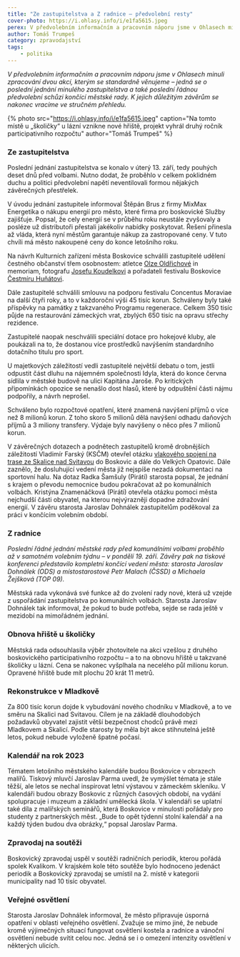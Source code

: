 ```yaml
---
title: "Ze zastupitelstva a Z radnice – předvolební resty"
cover-photo: https://i.ohlasy.info/i/e1fa5615.jpeg
perex: V předvolebním informačním a pracovním náporu jsme v Ohlasech minuli zpracování dvou akcí, kterým se standardně věnujeme – jedná se o poslední jednání minulého zastupitelstva a také poslední řádnou předvolební schůzi končící městské rady.
author: Tomáš Trumpeš
category: zpravodajství
tags:
    - politika
---
```


*V předvolebním informačním a pracovním náporu jsme v Ohlasech minuli zpracování dvou akcí, kterým se standardně věnujeme – jedná se o poslední jednání minulého zastupitelstva a také poslední řádnou předvolební schůzi končící městské rady. K jejich důležitým závěrům se nakonec vracíme ve stručném přehledu.*

{% photo src="https://i.ohlasy.info/i/e1fa5615.jpeg" caption="Na tomto místě u „školičky“ u lázní vznikne nové hřiště, projekt vyhrál druhý ročník participativního rozpočtu" author="Tomáš Trumpeš" %}

### Ze zastupitelstva

Poslední jednání zastupitelstva se konalo v úterý 13. září, tedy pouhých deset dnů před volbami. Nutno dodat, že proběhlo v celkem poklidném duchu a politici předvolební napětí neventilovali formou nějakých závěrečných přestřelek.

V úvodu jednání zastupitele informoval Štěpán Brus z firmy MixMax Energetika o nákupu energií pro město, které firma pro boskovické Služby zajišťuje. Popsal, že cely energií se v průběhu roku neustále zvyšovaly a posléze už distributoři přestali jakékoliv nabídky poskytovat. Řešení přinesla až vláda, která nyní městům garantuje nákup za zastropované ceny. V tuto chvíli má město nakoupené ceny do konce letošního roku.

Na návrh Kulturních zařízení města Boskovice schválili zastupitelé udělení čestného občanství třem osobnostem: atletce [Olze Oldřichové](https://ohlasy.info/clanky/2021/08/olga-oldrichova.html) in memoriam, fotografu [Josefu Koudelkovi](https://ohlasy.info/clanky/2017/01/koudelka-dokument.html) a pořadateli festivalu Boskovice [Čestmíru Huňátovi](https://ohlasy.info/clanky/2017/05/rozhovor-hunat.html).

Dále zastupitelé schválili smlouvu na podporu festivalu Concentus Moraviae na další čtyři roky, a to v každoroční výši 45 tisíc korun. Schváleny byly také příspěvky na památky z takzvaného Programu regenerace. Celkem 350 tisíc půjde na restaurování zámeckých vrat, zbylých 650 tisíc na opravu střechy rezidence.

Zastupitelé naopak neschválili speciální dotace pro hokejové kluby, ale poukázali na to, že dostanou více prostředků navýšením standardního dotačního titulu pro sport.

U majetkových záležitostí vedli zastupitelé největší debatu o tom, jestli odpustit část dluhu na nájemném společnosti Idyla, která do konce června sídlila v městské budově na ulici Kapitána Jaroše. Po kritických připomínkách opozice se nenašlo dost hlasů, které by odpuštění části nájmu podpořily, a návrh neprošel.

Schváleno bylo rozpočtové opatření, které znamená navýšení příjmů o více než 8 milionů korun. Z toho skoro 5 milionů dělá navýšení odhadu daňových příjmů a 3 miliony transfery. Výdaje byly navýšeny o něco přes 7 milionů korun.

V závěrečných dotazech a podnětech zastupitelů kromě drobnějších záležitostí Vladimír Farský (KSČM) otevřel otázku [vlakového spojení na trase ze Skalice nad Svitavou](https://ohlasy.info/clanky/2022/10/vlaky-boskovice.html) do Boskovic a dále do Velkých Opatovic. Dále zaznělo, že dosluhující vedení města již nejspíše nezadá dokumentaci na sportovní halu. Na dotaz Radka Šamšuly (Piráti) starosta popsal, že jednání s krajem o převodu nemocnice budou pokračovat až po komunálních volbách. Kristýna Znamenáčková (Piráti) otevřela otázku pomoci města nejchudší části obyvatel, na kterou nejvýrazněji dopadne zdražování energií. V závěru starosta Jaroslav Dohnálek zastupitelům poděkoval za práci v končícím volebním období.

### Z radnice

*Poslední řádné jednání městské rady před komunálními volbami proběhlo až v samotném volebním týdnu – v pondělí 19. září. Závěry pak na tiskové konferenci představilo kompletní končící vedení města: starosta Jaroslav Dohnálek (ODS) a místostarostové Petr Malach (ČSSD) a Michaela Žejšková (TOP 09).*

Městská rada vykonává své funkce až do zvolení rady nové, která už vzejde z uspořádání zastupitelstva po komunálních volbách. Starosta Jaroslav Dohnálek tak informoval, že pokud to bude potřeba, sejde se rada ještě v mezidobí na mimořádném jednání.

### Obnova hřiště u školičky

Městská rada odsouhlasila výběr zhotovitele na akci vzešlou z druhého boskovického participativního rozpočtu – a to na obnovu hřiště u takzvané školičky u lázní. Cena se nakonec vyšplhala na necelého půl milionu korun. Opravené hřiště bude mít plochu 20 krát 11 metrů. 

### Rekonstrukce v Mladkově

Za 800 tisíc korun dojde k vybudování nového chodníku v Mladkově, a to ve směru na Skalici nad Svitavou. Cílem je na základě dlouhodobých požadavků obyvatel zajistit větší bezpečnost chodců právě mezi Mladkovem a Skalicí. Podle starosty by měla být akce stihnutelná ještě letos, pokud nebude vyloženě špatné počasí.

### Kalendář na rok 2023

Tématem letošního městského kalendáře budou Boskovice v obrazech malířů. Tiskový mluvčí Jaroslav Parma uvedl, že vymýšlet témata je stále těžší, ale letos se nechal inspirovat letní výstavou v zámeckém skleníku. V kalendáři budou obrazy Boskovic z různých časových období, na vydání spolupracuje i muzeum a základní umělecká škola. V kalendáři se uplatní také díla z malířských seminářů, která Boskovice v minulosti pořádaly pro studenty z partnerských měst. „Bude to opět týdenní stolní kalendář a na každý týden budou dva obrázky,“ popsal Jaroslav Parma.

### Zpravodaj na soutěži

Boskovický zpravodaj uspěl v soutěži radničních periodik, kterou pořádá spolek Kvalikom. V krajském kole této soutěže bylo hodnoceno jedenáct periodik a Boskovický zpravodaj se umístil na 2. místě v kategorii municipality nad 10 tisíc obyvatel.

### Veřejné osvětlení

Starosta Jaroslav Dohnálek informoval, že město připravuje úsporná opatření v oblasti veřejného osvětlení. Zvažuje se mimo jiné, že nebude kromě výjimečných situací fungovat osvětlení kostela a radnice a vánoční osvětlení nebude svítit celou noc. Jedná se i o omezení intenzity osvětlení v některých ulicích.